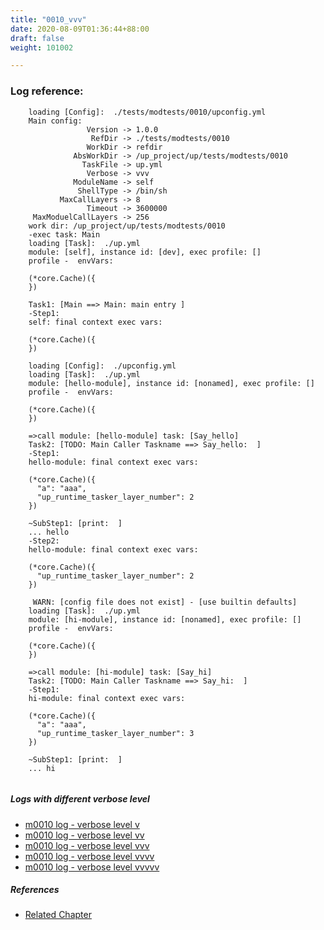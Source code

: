 ```yaml
---
title: "0010_vvv"
date: 2020-08-09T01:36:44+88:00
draft: false
weight: 101002

---
```


### Log reference: <no value>

```
    loading [Config]:  ./tests/modtests/0010/upconfig.yml
    Main config:
                 Version -> 1.0.0
                  RefDir -> ./tests/modtests/0010
                 WorkDir -> refdir
              AbsWorkDir -> /up_project/up/tests/modtests/0010
                TaskFile -> up.yml
                 Verbose -> vvv
              ModuleName -> self
               ShellType -> /bin/sh
           MaxCallLayers -> 8
                 Timeout -> 3600000
     MaxModuelCallLayers -> 256
    work dir: /up_project/up/tests/modtests/0010
    -exec task: Main
    loading [Task]:  ./up.yml
    module: [self], instance id: [dev], exec profile: []
    profile -  envVars:
    
    (*core.Cache)({
    })
    
    Task1: [Main ==> Main: main entry ]
    -Step1:
    self: final context exec vars:
    
    (*core.Cache)({
    })
    
    loading [Config]:  ./upconfig.yml
    loading [Task]:  ./up.yml
    module: [hello-module], instance id: [nonamed], exec profile: []
    profile -  envVars:
    
    (*core.Cache)({
    })
    
    =>call module: [hello-module] task: [Say_hello]
    Task2: [TODO: Main Caller Taskname ==> Say_hello:  ]
    -Step1:
    hello-module: final context exec vars:
    
    (*core.Cache)({
      "a": "aaa",
      "up_runtime_tasker_layer_number": 2
    })
    
    ~SubStep1: [print:  ]
    ... hello
    -Step2:
    hello-module: final context exec vars:
    
    (*core.Cache)({
      "up_runtime_tasker_layer_number": 2
    })
    
     WARN: [config file does not exist] - [use builtin defaults]
    loading [Task]:  ./up.yml
    module: [hi-module], instance id: [nonamed], exec profile: []
    profile -  envVars:
    
    (*core.Cache)({
    })
    
    =>call module: [hi-module] task: [Say_hi]
    Task2: [TODO: Main Caller Taskname ==> Say_hi:  ]
    -Step1:
    hi-module: final context exec vars:
    
    (*core.Cache)({
      "a": "aaa",
      "up_runtime_tasker_layer_number": 3
    })
    
    ~SubStep1: [print:  ]
    ... hi
    
```

##### Logs with different verbose level
* [m0010 log - verbose level v](../../logs/m0010_v)
* [m0010 log - verbose level vv](../../logs/m0010_vv)
* [m0010 log - verbose level vvv](../../logs/m0010_vvv)
* [m0010 log - verbose level vvvv](../../logs/m0010_vvvv)
* [m0010 log - verbose level vvvvv](../../logs/m0010_vvvvv)

##### References
* [Related Chapter](../../module/0010)
